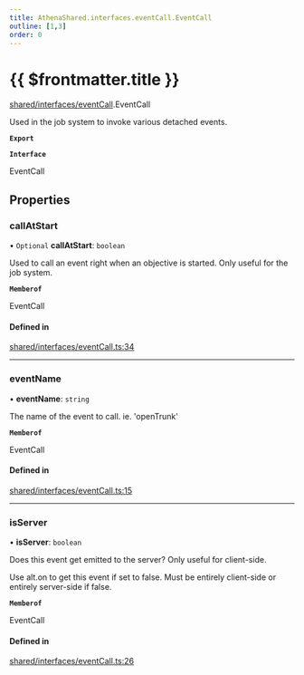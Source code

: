 ```yaml
---
title: AthenaShared.interfaces.eventCall.EventCall
outline: [1,3]
order: 0
---
```


# {{ $frontmatter.title }}


[shared/interfaces/eventCall](../modules/shared_interfaces_eventCall.md).EventCall

Used in the job system to invoke various detached events.

**`Export`**

**`Interface`**

EventCall

## Properties

### callAtStart

• `Optional` **callAtStart**: `boolean`

Used to call an event right when an objective is started.
Only useful for the job system.

**`Memberof`**

EventCall

#### Defined in

[shared/interfaces/eventCall.ts:34](https://github.com/Stuyk/altv-athena/blob/ae8402672/src/core/shared/interfaces/eventCall.ts#L34)

___

### eventName

• **eventName**: `string`

The name of the event to call.
ie. 'openTrunk'

**`Memberof`**

EventCall

#### Defined in

[shared/interfaces/eventCall.ts:15](https://github.com/Stuyk/altv-athena/blob/ae8402672/src/core/shared/interfaces/eventCall.ts#L15)

___

### isServer

• **isServer**: `boolean`

Does this event get emitted to the server?
Only useful for client-side.

Use alt.on to get this event if set to false.
Must be entirely client-side or entirely server-side if false.

**`Memberof`**

EventCall

#### Defined in

[shared/interfaces/eventCall.ts:26](https://github.com/Stuyk/altv-athena/blob/ae8402672/src/core/shared/interfaces/eventCall.ts#L26)
